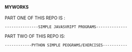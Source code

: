 #### MYWORKS
PART ONE OF THIS REPO IS :

    ---------------SIMPLE JAVASVRIPT PROGRAMS--------------

PART TWO OF THIS REPO IS:

    ------------PYTHON SIMPLE PEOGRAMS/EXERCISES-----------
